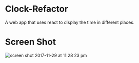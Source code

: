 # Clock-Refactor
A web app that uses react to display the time in different places.
# Screen Shot
![screen shot 2017-11-29 at 11 28 23 pm](https://user-images.githubusercontent.com/31449025/33418994-5bf44422-d55d-11e7-8064-a0c3edcf1611.png)
